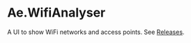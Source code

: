 # Ae.WifiAnalyser

A UI to show WiFi networks and access points. See [Releases](https://github.com/alanedwardes/Ae.WifiAnalyser/releases).

